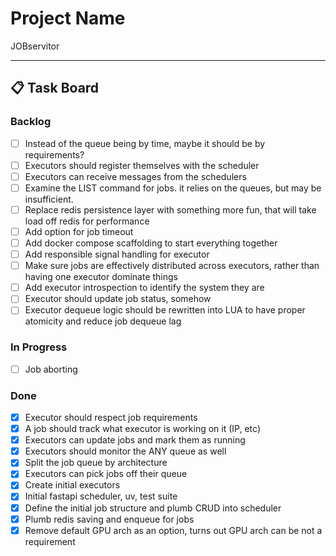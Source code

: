 # Project Name

JOBservitor

---

## 📋 Task Board

### Backlog

- [ ] Instead of the queue being by time, maybe it should be by requirements?
- [ ] Executors should register themselves with the scheduler
- [ ] Executors can receive messages from the schedulers
- [ ] Examine the LIST command for jobs. it relies on the queues, but may be insufficient.
- [ ] Replace redis persistence layer with something more fun, that will take load off redis for performance
- [ ] Add option for job timeout
- [ ] Add docker compose scaffolding to start everything together
- [ ] Add responsible signal handling for executor
- [ ] Make sure jobs are effectively distributed across executors, rather than having one executor dominate things
- [ ] Add executor introspection to identify the system they are
- [ ] Executor should update job status, somehow
- [ ] Executor dequeue logic should be rewritten into LUA to have proper atomicity and reduce job dequeue lag

### In Progress

- [ ] Job aborting

### Done

- [x] Executor should respect job requirements
- [x] A job should track what executor is working on it (IP, etc)
- [x] Executors can update jobs and mark them as running
- [x] Executors should monitor the ANY queue as well
- [x] Split the job queue by architecture
- [x] Executors can pick jobs off their queue
- [x] Create initial executors
- [x] Initial fastapi scheduler, uv, test suite
- [x] Define the initial job structure and plumb CRUD into scheduler
- [x] Plumb redis saving and enqueue for jobs
- [x] Remove default GPU arch as an option, turns out GPU arch can be not a requirement
